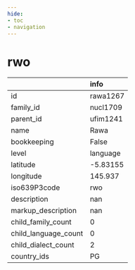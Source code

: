 ```yaml
---
hide:
- toc
- navigation
---
```

# rwo
|                      | info     |
|:---------------------|:---------|
| id                   | rawa1267 |
| family_id            | nucl1709 |
| parent_id            | ufim1241 |
| name                 | Rawa     |
| bookkeeping          | False    |
| level                | language |
| latitude             | -5.83155 |
| longitude            | 145.937  |
| iso639P3code         | rwo      |
| description          | nan      |
| markup_description   | nan      |
| child_family_count   | 0        |
| child_language_count | 0        |
| child_dialect_count  | 2        |
| country_ids          | PG       |